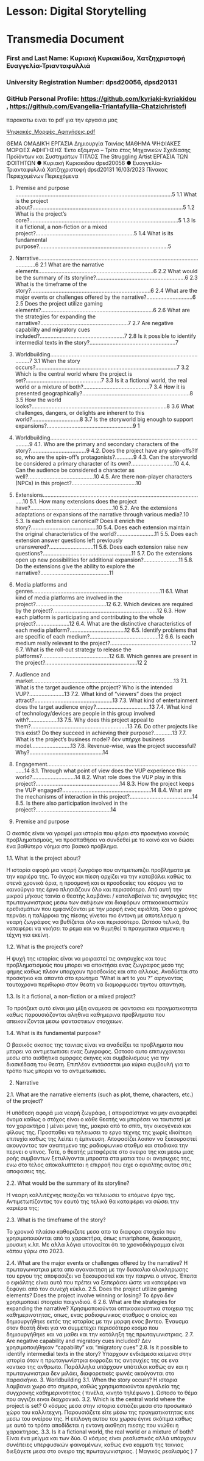 # Lesson: Digital Storytelling
# Transmedia Document

### First and Last Name: Κυριακή Κυριακίδου, Χατζηχριστοφή Ευαγγελία-Τριανταφυλλιά 
### University Registration Number:  dpsd20056, dpsd20131
### GitHub Personal Profile: https://github.com/kyriaki-kyriakidou , https://github.com/Evangelia-Triantafyllia-Chatzichristofi

παρακατω ειναι το pdf  για την εργασια μας


[Ψηφιακές_Μορφές_Αφηγήσεις.pdf](https://github.com/kyriaki-kyriakidou/Digital-Storytelling-Group-Assignment/files/11113083/_._.pdf)


ΘΕΜΑ
ΟΜΑΔΙΚΉ ΕΡΓΑΣΙΑ
Δημιουργία Ταινίας
ΜΑΘΗΜΑ
ΨΗΦΙΑΚΕΣ ΜΟΡΦΕΣ ΑΦΗΓΗΣΗΣ
Έκτο εξάμηνο – Τρίτο έτος
Μηχανικών Σχεδίασης Προϊόντων και Συστημάτων
ΤΙΤΛΟΣ
The Struggling Artist
ΕΡΓΑΣΙΑ ΤΩΝ ΦΟΙΤΗΤΩΝ
● Κυριακή Κυριακιδου dpsd20056
● Ευαγγελία-Τριανταφυλλιά Χατζηχριστοφή dpsd20131
16/03/2023
Πίνακας Περιεχομένων
Περιεχόμενα
1. Premise and purpose ......................................................................................................5
1.1 What is the project about?..................................................................................................5
1.2 What is the project’s core?.................................................................................................5
1.3 Is it a fictional, a non-fiction or a mixed project?................................................................5
1.4 What is its fundamental purpose?....................................................................................5
2. Narrative.....................................................................................................................6
2.1 What are the narrative elements...........................................................................6
2.2 What would be the summary of its storyline?..........................................................6
2.3 What is the timeframe of the story?..............................................................................6
2.4 What are the major events or challenges offered by the narrative?..............................6
2.5 Does the project utilize gaming elements?.........................................................................6
2.6 What are the strategies for expanding the narrative?.........................................................7
2.7 Are negative capability and migratory cues included?.......................................................7
2.8 Is it possible to identify intermedial texts in the story?........................................................7
3. Worldbuilding.........................................................................................................7
3.1 When the story occurs?............................................................................................7
3.2 Which is the central world where the project is set?.................................................7
3.3 Is it a fictional world, the real world or a mixture of both?...........................................7
3.4 How it is presented geographically?......................................................................8
3.5 How the world looks?........................................................................................8
3.6 What challenges, dangers, or delights are inherent to this world?...............................8
3.7 Is the storyworld big enough to support expansions?........................................................9
1
4. Worldbuilding.........................................................................................................9
4.1. Who are the primary and secondary characters of the story?....................................9
4.2. Does the project have any spin-offs?If so, who are the spin-off’s protagonists?............9
4.3. Can the storyworld be considered a primary character of its own?............................10
4.4. Can the audience be considered a character as well?...........................................10
4.5. Are there non-player characters (NPCs) in this project?..........................................10
5. Extensions..........................................................................................................10
5.1. How many extensions does the project have?......................................................10
5.2. Are the extensions adaptations or expansions of the narrative through various media?.10
5.3. Is each extension canonical? Does it enrich the story?...........................................10
5.4. Does each extension maintain the original characteristics of the world?.........................11
5.5. Does each extension answer questions left previously unanswered?.............................11
5.6. Does each extension raise new questions?..........................................................11
5.7. Do the extensions open up new possibilities for additional expansion?.......................11
5.8. Do the extensions give the ability to explore the narrative?.............................................11
6. Media platforms and genres...................................................................................11
6.1. What kind of media platforms are involved in the project?..............................................12
6.2. Which devices are required by the project?....................................................................12
6.3. How each platform is participating and contributing to the whole project?......................12
6.4. What are the distinctive characteristics of each media platform?....................................12
6.5. Identify problems that are specific of each medium?.............................................12
6.6. Is each medium really relevant to the project?.....................................................12
6.7. What is the roll-out strategy to release the platforms?............................................12
6.8. Which genres are present in the project?............................................................12
2
7. Audience and market............................................................................................13
7.1. What is the target audience ofthe project? Who is the intended VUP?.......................13
7.2. What kind of “viewers” does the project attract?...................................................13
7.3. What kind of entertainment does the target audience enjoy?...................................13
7.4. What kind of technology/devices are people in this group involved with?...................13
7.5. Why does this project appeal to them?...............................................................13
7.6. Do other projects like this exist? Do they succeed in achieving their purpose?............13
7.7. What is the project’s business model? δεν υπήρχε business model..........................13
7.8. Revenue-wise, was the project successful? Why?................................................14
8. Engagement........................................................................................................14
8.1. Through what point of view does the VUP experience this world?............................14
8.2. What role does the VUP play in this project?.......................................................14
8.3. How the project keeps the VUP engaged?..........................................................14
8.4. What are the mechanisms of interaction in this project?.........................................14
8.5. Is there also participation involved in the project?.................................................14

1. Premise and purpose

Ο σκοπός είναι να γραφεί μια ιστορία που φέρει στο προσκήνιο κοινούς προβληματισμούς, να
προσπαθήσει να συνδεθεί με το κοινό και να δώσει ένα βαθύτερο νόημα στο βασικό πρόβλημα.

1.1. What is the project about?

Η ιστορία αφορά μια νεαρή ζωγράφο που αντιμετωπιζει προβλήματα με την καριέρα της. Το
άγχος και πίεση αρχίζει να την καταβάλει καθώς τα στενά χρονικά όρια, η προσμονή και οι
προσδοκίες του κόσμου για το καινούργιο της έργο πλησιάζουν όλο και περισσότερο. Από αυτή
την μικρού μήκους ταινία ο θεατής λαμβάνει / καταλαβαίνει τις ανησυχίες της πρωταγωνιστριας
μεσω των σκέψεων και διαφόρων οπτικοακουστικών ερεθισμάτων που εμφανίζονται με την
μορφή ενός εφιάλτη. Όσο ο χρόνος περνάει η παλίρροια της πίεσης γίνεται πιο έντονη με
αποτελεσμα η νεαρή ζωγράφος να βυθίζεται όλο και περισσότερο. Ωστόσο τελικά, θα καταφέρει
να νικήσει το ρεμα και να θυμηθεί τι πραγματικα σημενει η τέχνη για εκείνη.

1.2. What is the project’s core?

Η ψυχή της ιστορίας είναι να μοιραστεί τις ανησυχίες και τους προβληματισμούς που μπορει να
αποκτήσει ενας ζωγραφος μεσο της φημης καθως πλεον υπαρχουν προσδοκίες και απο αλλους.
Αναδύεται στο προσκήνιο και απαντά στο ερωτημα “What is art to you ?” αφηνοντας ταυτοχρονα
περιθωριο στον θεατη να διαμορφωσει τηντου απαντηση.


1.3. Is it a fictional, a non-fiction or a mixed project?

Το πρότζεκτ αυτό είναι μια μίξη αναμεσα σε φαντασια και πραγματικοτητα καθως
παρουσιάζονται αληθινα καθημερινα προβληματα που απεικονίζονται μεσω φανταστικων
στοιχειων.

1.4. What is its fundamental purpose?

Ο βασικός σκοπος της ταινιας είναι να αναδείξει τα προβληματα που μπορει να αντιμετωπισει
ενας ζωγραφος. Ωστοσο αυτο επιτυγχανεται μεσω απο αισθητικα ομορφες σκηνες και
συμβολισμους για την διασκέδαση του θεατη. Επιπλέον εντάσσεται μια κύρια συμβουλή για το
τρόπο πως μπορει να το αντιμετωπισει.

2. Narrative

2.1. What are the narrative elements (such as plot, theme, characters, etc.) of the project?

Η υπόθεση αφορά μια νεαρή ζωγράφο, ( αποφασίστηκε να μην αναφερθεί όνομα καθως ο
στόχος είναι ο κάθε θεατής να μπορέσει να ταυτιστεί με τον χαρακτήρα ) μένει μονη της, μακριά
από το σπίτι, την οικογένειά και φίλους της. Προσπαθει να τελειωσει το εργο τέχνης της χωρίς
ιδιαίτερη επιτυχία καθως της λείπει η έμπνευση. Αποφασίζει λοιπον να ξεκουραστεί ακουγοντας
τον αγαπημενο της ραδιοφωνικο σταθμο και σταδιακα την περνει ο υπνος. Τοτε, ο θεατής
μεταφέρετε στο ονειρο της και μεσω μιας ροής συμβαντων ξετυλίγονται μπροστα στα ματια του
οι ανησυχιες της, ενω στο τελος αποκαλυπτεται η επιρροή που ειχε ο εφιαλτης αυτος στις
αποφασεις της.

2.2. What would be the summary of its storyline?

Η νεαρη καλλιτέχνης πασχιζει να τελειωσει το επόμενο έργο της. Αντιμετωπίζοντας τον εαυτό 
της τελικά θα καταφέρει να σώσει την καριέρα της;





2.3. What is the timeframe of the story?

Το χρονικό πλαίσιο καθοριζετε μεσα απο τα διαφορα στοιχεία που χρησιμοποιούνται από το
χαρακτήρα, όπως smartphone, διακοσμιση, μουσικη κ.λπ. Με αλλα λόγια υπονοείται ότι το
χρονοδιάγραμμα είναι κάπου γύρω στο 2023.

2.4. What are the major events or challenges offered by the narrative?
Η πρωταγωνιστρια μετα απο αγανακτηση με την δυσκολια ολοκληρωσης του εργου της
αποφασιζει να ξεκουραστεί και την παιρνει ο υπνος. Έπειτα ο εφιάλτης είναι αυτό που πρέπει να
ξεπεράσει ώστε να καταφέρει να ξεφύγει από τον συνεχή κύκλο.
2.5. Does the project utilize gaming elements? Does the project involve winning or losing?
Το έργο δεν χρησιμοποιεί στοιχεία παιχνιδιού.
6
2.6. What are the strategies for expanding the narrative?
Χρησιμοποιούνται οπτικοακουστικα στοιχεια της καθημερινοτητας, οπως, ενας ραδιοφωνικος
σταθμος ο οποίος και δημιουργήθηκε εκτός της ιστορίας με την μορφη ενος βιντεο.
Έναυσμα στον θεατή δίνει για να συμμετεχει περισσότερο κοσμο που δημιουργήθηκε και να
μαθει και την κατάληξη της πρωταγωνιστριας.
2.7. Are negative capability and migratory cues included?
Δεν χρησιμοποιήθηκαν “capability” και “migratory cues”
2.8. Is it possible to identify intermedial texts in the story?
Υπαρχουν ενδιάμεσα κείμενα στην ιστορία όταν η πρωταγωνίστρια εκφραζει τις ανησυχίες της
σε ενα κοντικο της ανθρωπο. Παράλληλα υπάρχουν υπότιτλοι καθώς αν και η πρωταγωνιστρια
δεν μιλάει, διαφορετικές φωνές ακούγονται στο παρασκήνιο.
3. Worldbuilding
3.1. When the story occurs?
Η ιστορια λαμβανει χωρο στο σημερα, καθώς χρησιμοποιούνται εργαλεία της συγχρονης
καθημερινοτητας ( πινέλα, κινητό τηλέφωνο ). Ωστοσο το θέμα που αγγιζει ειναι διαχρονικό.
3.2. Which is the central world where the project is set?
Ο κόσμος μεσα στην ιστορια εστιάζει μεσα στο προσωπικό χώρο του καλλιτεχνη. Παρουσιάζετε
είτε μέσω της πραγματικοτητας ειτε μεσω του ονείρου της. Η επιλογη αυτου του χωρου έγινε
σκόπιμα καθως με αυτό το τρόπο αποδίδεται η εντονη αισθηση πιεσης που νιώθει η χαρακτηρας.
3.3. Is it a fictional world, the real world or a mixture of both?
Είναι ένα μείγμα και των δύο. Ο κόσμος είναι ρεαλιστικός αλλά υπάρχουν συνέπειες
υπερφυσικών φαινομένων, καθως ενα κομματι της ταινιας διεξάγετε μεσα στο ονειρο της
πρωταγωνιστριας. ( Μαγικός ρεαλισμός )
7
